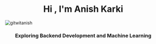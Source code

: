 <h1 align="center">Hi , I'm Anish Karki</h1>
<p align="left"> <img src="https://komarev.com/ghpvc/?username=gitwitanish&label=Profile%20views&color=0e75b6&style=flat" alt="gitwitanish" /> </p>

<h3 align="center">Exploring Backend Development and Machine Learning</h3>




